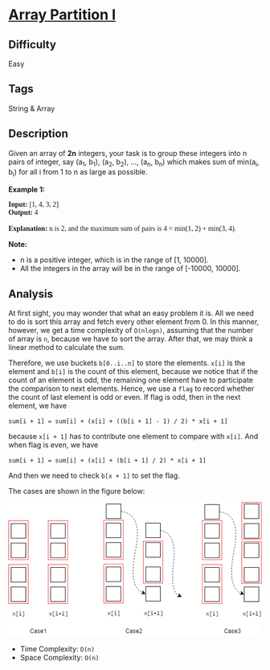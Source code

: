 # [Array Partition I](https://leetcode.com/problems/array-partition-i/)

## Difficulty

Easy

## Tags

String & Array

## Description

Given an array of **2n** integers, your task is to group these integers into n pairs of integer, say (a<sub>1</sub>, b<sub>1</sub>), (a<sub>2</sub>, b<sub>2</sub>), ..., (a<sub>n</sub>, b<sub>n</sub>) which makes sum of min(a<sub>i</sub>, b<sub>i</sub>) for all i from 1 to n as large as possible.

**Example 1:**

<pre style="font-family: consolas">
<b>Input:</b> [1, 4, 3, 2]
<b>Output:</b> 4

<b>Explanation:</b> n is 2, and the maximum sum of pairs is 4 = min(1, 2) + min(3, 4).
</pre>

**Note:**
- n is a positive integer, which is in the range of [1, 10000].
- All the integers in the array will be in the range of [-10000, 10000].

## Analysis

At first sight, you may wonder that what an easy problem it is. All we need to do is sort this array and fetch every other element from 0. In this manner, however, we get a time complexity of `O(nlogn)`, assuming that the number of array is `n`, because we have to sort the array. After that, we may think a linear method to calculate the sum.

Therefore, we use buckets `b[0..i..n]` to store the elements. `x[i]` is the element and `b[i]` is the count of this element, because we notice that if the count of an element is odd, the remaining one element have to participate the comparison to next elements. Hence, we use a `flag` to record whether the count of last element is odd or even. If flag is odd, then in the next element, we have
```
sum[i + 1] = sum[i] + (x[i] + ((b[i + 1] - 1) / 2) * x[i + 1]
```
because `x[i + 1]` has to contribute one element to compare with `x[i]`. And when flag is even, we have
```
sum[i + 1] = sum[i] + (x[i] + (b[i + 1] / 2) * x[i + 1]
```
And then we need to check `b[x + 1]` to set the flag.

The cases are shown in the figure below:

![cases](../../../solutions/figs/algo_561_1.png)

- Time Complexity: `O(n)`
- Space Complexity: `O(n)`
